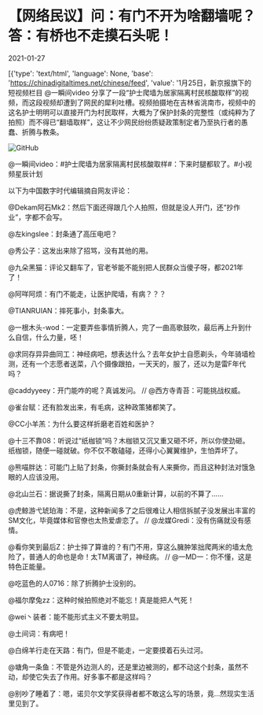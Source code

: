 # 【网络民议】问：有门不开为啥翻墙呢？答：有桥也不走摸石头呢！

2021-01-27

[{'type': 'text/html', 'language': None, 'base': 'https://chinadigitaltimes.net/chinese/feed', 'value': '1月25日，新京报旗下的短视频栏目 @一瞬间video 分享了一段“护士爬墙为居家隔离村民核酸取样”的视频，而这段视频却遭到了网民的犀利吐槽。视频拍摄地在吉林省洮南市，视频中的这名护士明明可以直接开门为村民取样，大概为了保护封条的完整性（或纯粹为了拍照）而不得已“翻墙取样”，这让不少网民纷纷质疑政策制定者乃至执行者的愚蠢、折腾与教条。

![GitHub](https://chinadigitaltimes.net/chinese/files/2021/01/image-1611728185587.png)



@一瞬间video：#护士爬墙为居家隔离村民核酸取样#：下来时腿都软了。#小视频星辰计划





以下为中国数字时代编辑摘自网友评论：



@Dekam阿石Mk2：然后下面还得跟几个人拍照，但就是没人开门，还“抄作业”，字都不会写。

@左kingslee：封条通了高压电吧？

@秀公子：这发出来除了招骂，没有其他的用。

@九朵黑猫：评论又翻车了，官老爷能不能别把人民群众当傻子呀，都2021年了！

@阿咩阿烦：有门不能走，让医护爬墙，有病？？？

@TIANRUIAN：摔死事小，封条事大。

@一根木头-wod：一定要弄些事情折腾人，完了一曲高歌鼓吹，最后再上升到什么自信，什么力量，呸！

@求同存异异曲同工：神经病吧，想表达什么？去年女护士自愿剃头，今年骑墙检测，还有一个志愿者送菜，八个摄像跟拍，一天天的，服了，还以为是雷F年代吗？

@caddyyeey：开门能咋的呢？真诚发问。 //   @西方寺青苔：可能挑战权威。

@雀台赋：还有脸发出来，有毛病，这种政策猪都笑了。

@CC小羊羔：为什么要这样折磨老百姓和医护？

@十三不靠08：听说过“纸枷锁”吗？木枷锁又沉又重又砸不坏，所以你使劲砸。纸枷锁，随便一碰就破。你不仅不敢磕碰，还得小心翼翼维护，生怕弄坏了。

@熊喵胖达：可能门上贴了封条，你撕封条就会有人来撕你，而且这种封法对饿急眼的人应该没用。

@北山兰石：据说撕了封条，隔离日期从0重新计算，以前的不算了……

@虎鲸游弋琥珀海：不是，这种新闻多了之后很难让人相信拆腻子没发展出丰富的SM文化，毕竟媒体和官僚也太热爱虐恋了。 //  @龙媒Gredi：没有伤痛就没有感情。

@看你笑到最后Z：护士摔了算谁的？有门不用，穿这么臃肿笨拙爬两米的墙太危险了，普通人的命也是命！太TM离谱了，神经病。 //  @一MD一：你不懂，这是特色正能量。

@吃蓝色的人0716：除了折腾护士没别的。

@福尔摩兔zz：这种时候拍照绝对不能忘！真是能把人气死！

@wei丶装者：能不能形式主义不要太明显。

@土间词：有病吧！

@白绵羊行走在天路：有门，但是不能走，一定要摸着石头过河。

@塘角一条鱼：不管是外边测人的，还是里边被测的，都不动这个封条，虽然不动，却使它失去了作用。好多事不都是这样吗？

@别吵了睡着了：嗯，诺贝尔文学奖获得者都不敢这么写的场景，竟…然现实生活里见到了。



